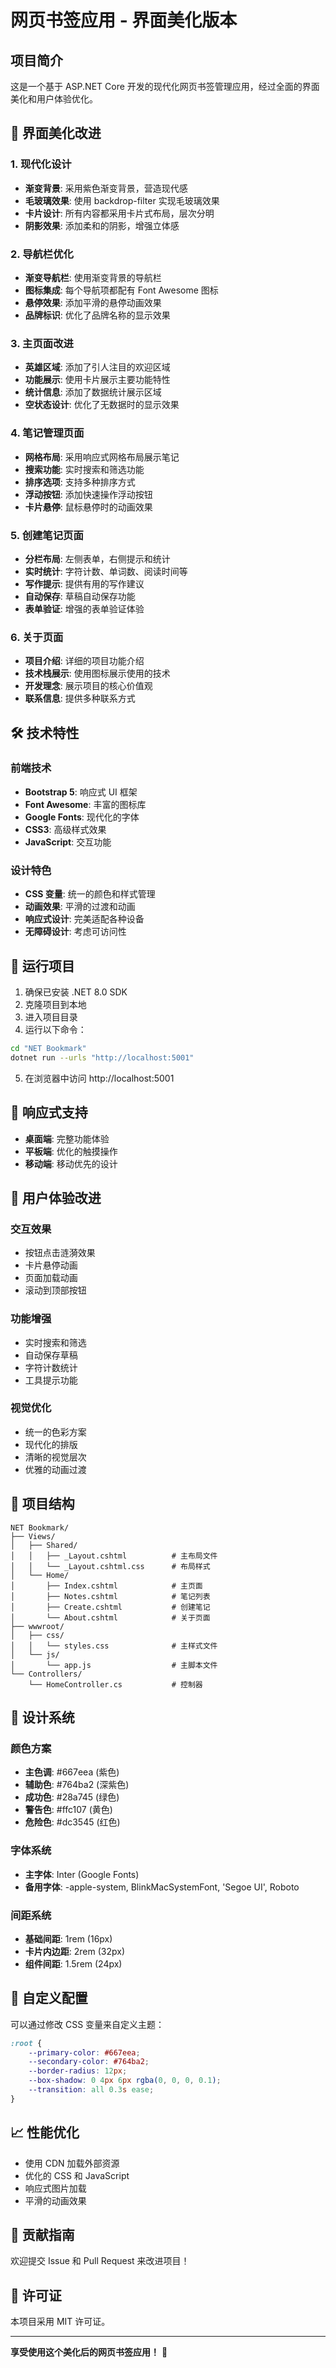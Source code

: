 # 网页书签应用 - 界面美化版本

## 项目简介

这是一个基于 ASP.NET Core 开发的现代化网页书签管理应用，经过全面的界面美化和用户体验优化。

## 🎨 界面美化改进

### 1. 现代化设计
- **渐变背景**: 采用紫色渐变背景，营造现代感
- **毛玻璃效果**: 使用 backdrop-filter 实现毛玻璃效果
- **卡片设计**: 所有内容都采用卡片式布局，层次分明
- **阴影效果**: 添加柔和的阴影，增强立体感

### 2. 导航栏优化
- **渐变导航栏**: 使用渐变背景的导航栏
- **图标集成**: 每个导航项都配有 Font Awesome 图标
- **悬停效果**: 添加平滑的悬停动画效果
- **品牌标识**: 优化了品牌名称的显示效果

### 3. 主页面改进
- **英雄区域**: 添加了引人注目的欢迎区域
- **功能展示**: 使用卡片展示主要功能特性
- **统计信息**: 添加了数据统计展示区域
- **空状态设计**: 优化了无数据时的显示效果

### 4. 笔记管理页面
- **网格布局**: 采用响应式网格布局展示笔记
- **搜索功能**: 实时搜索和筛选功能
- **排序选项**: 支持多种排序方式
- **浮动按钮**: 添加快速操作浮动按钮
- **卡片悬停**: 鼠标悬停时的动画效果

### 5. 创建笔记页面
- **分栏布局**: 左侧表单，右侧提示和统计
- **实时统计**: 字符计数、单词数、阅读时间等
- **写作提示**: 提供有用的写作建议
- **自动保存**: 草稿自动保存功能
- **表单验证**: 增强的表单验证体验

### 6. 关于页面
- **项目介绍**: 详细的项目功能介绍
- **技术栈展示**: 使用图标展示使用的技术
- **开发理念**: 展示项目的核心价值观
- **联系信息**: 提供多种联系方式

## 🛠️ 技术特性

### 前端技术
- **Bootstrap 5**: 响应式 UI 框架
- **Font Awesome**: 丰富的图标库
- **Google Fonts**: 现代化的字体
- **CSS3**: 高级样式效果
- **JavaScript**: 交互功能

### 设计特色
- **CSS 变量**: 统一的颜色和样式管理
- **动画效果**: 平滑的过渡和动画
- **响应式设计**: 完美适配各种设备
- **无障碍设计**: 考虑可访问性

## 🚀 运行项目

1. 确保已安装 .NET 8.0 SDK
2. 克隆项目到本地
3. 进入项目目录
4. 运行以下命令：

```bash
cd "NET Bookmark"
dotnet run --urls "http://localhost:5001"
```

5. 在浏览器中访问 http://localhost:5001

## 📱 响应式支持

- **桌面端**: 完整功能体验
- **平板端**: 优化的触摸操作
- **移动端**: 移动优先的设计

## 🎯 用户体验改进

### 交互效果
- 按钮点击涟漪效果
- 卡片悬停动画
- 页面加载动画
- 滚动到顶部按钮

### 功能增强
- 实时搜索和筛选
- 自动保存草稿
- 字符计数统计
- 工具提示功能

### 视觉优化
- 统一的色彩方案
- 现代化的排版
- 清晰的视觉层次
- 优雅的动画过渡

## 📁 项目结构

```
NET Bookmark/
├── Views/
│   ├── Shared/
│   │   ├── _Layout.cshtml          # 主布局文件
│   │   └── _Layout.cshtml.css      # 布局样式
│   └── Home/
│       ├── Index.cshtml            # 主页面
│       ├── Notes.cshtml            # 笔记列表
│       ├── Create.cshtml           # 创建笔记
│       └── About.cshtml            # 关于页面
├── wwwroot/
│   ├── css/
│   │   └── styles.css              # 主样式文件
│   └── js/
│       └── app.js                  # 主脚本文件
└── Controllers/
    └── HomeController.cs           # 控制器
```

## 🎨 设计系统

### 颜色方案
- **主色调**: #667eea (紫色)
- **辅助色**: #764ba2 (深紫色)
- **成功色**: #28a745 (绿色)
- **警告色**: #ffc107 (黄色)
- **危险色**: #dc3545 (红色)

### 字体系统
- **主字体**: Inter (Google Fonts)
- **备用字体**: -apple-system, BlinkMacSystemFont, 'Segoe UI', Roboto

### 间距系统
- **基础间距**: 1rem (16px)
- **卡片内边距**: 2rem (32px)
- **组件间距**: 1.5rem (24px)

## 🔧 自定义配置

可以通过修改 CSS 变量来自定义主题：

```css
:root {
    --primary-color: #667eea;
    --secondary-color: #764ba2;
    --border-radius: 12px;
    --box-shadow: 0 4px 6px rgba(0, 0, 0, 0.1);
    --transition: all 0.3s ease;
}
```

## 📈 性能优化

- 使用 CDN 加载外部资源
- 优化的 CSS 和 JavaScript
- 响应式图片加载
- 平滑的动画效果

## 🤝 贡献指南

欢迎提交 Issue 和 Pull Request 来改进项目！

## 📄 许可证

本项目采用 MIT 许可证。

---

**享受使用这个美化后的网页书签应用！** 🎉 